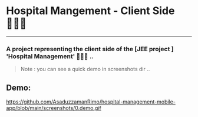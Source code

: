 # Hospital Mangement - Client Side 👨🏻‍⚕️
---

### A project representing the client side of the [JEE project <spring boot>] 'Hospital Management' 👨🏻‍⚕️ ..


>
> Note  : you can see a quick demo in screenshots dir .. 
>


## Demo: 

https://github.com/AsaduzzamanRimo/hospital-management-mobile-app/blob/main/screenshots/0.demo.gif



